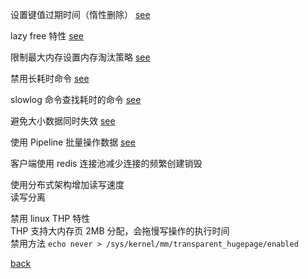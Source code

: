 设置键值过期时间（惰性删除） [see](18/1.md)  

lazy free 特性 [see](18/2.md)  

限制最大内存设置内存淘汰策略 [see](18/3.md)  

禁用长耗时命令 [see](18/4.md)  

slowlog 命令查找耗时的命令 [see](18/5.md)  

避免大小数据同时失效 [see](18/6.md)  

使用 Pipeline 批量操作数据 [see](18/7.md)  

客户端使用 redis 连接池减少连接的频繁创建销毁  

使用分布式架构增加读写速度  
读写分离  

禁用 linux THP 特性  
THP 支持大内存页 2MB 分配，会拖慢写操作的执行时间  
禁用方法 `echo never > /sys/kernel/mm/transparent_hugepage/enabled`  

[back](../11.md)  